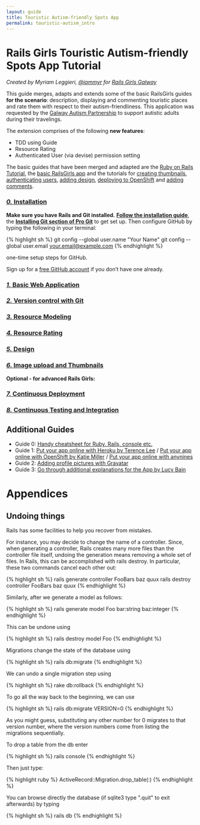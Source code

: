 ```yaml
---
layout: guide
title: Touristic Autism-friendly Spots App
permalink: touristic-autism_intro
---
```


# Rails Girls Touristic Autism-friendly Spots App Tutorial

*Created by Myriam Leggieri, [@iammyr](https://twitter.com/iammyr)*
*for [Rails Girls Galway](https://github.com/RailsGirlsGalway)*


This guide merges, adapts and extends some of the basic RailsGirls guides **for the scenario**: description, displaying and commenting touristic places and rate them with respect to their autism-friendliness. This application was requested by the [Galway Autism Partnership](https://galwayautismpartnership.com/) to support autistic adults during their travelings.

The extension comprises of the following **new features**:

* TDD using Guide
* Resource Rating
* Authenticated User (via devise) permission setting

The basic guides that have been merged and adapted are the [Ruby on Rails Tutorial](https://www.railstutorial.org/book), the [basic RailsGirls app](/app) and the tutorials for [creating thumbnails](/thumbnails), [authenticating users](/devise), [adding design](/design), [deploying to OpenShift](/openshift) and [adding comments](/commenting).



### [*0.* Installation](/install)

**Make sure you have Rails and Git installed.** [**Follow the installation guide**](/install), the [**Installing Git section of Pro Git**](https://www.git-scm.com/book/en/Getting-Started-Installing-Git) to get set up. Then configure GitHub by typing the following in your terminal:

{% highlight sh %}
git config --global user.name "Your Name"
git config --global user.email your.email@example.com
{% endhighlight %}

<p>one-time setup steps for GitHub.</p>

Sign up for a [free GitHub account](https://github.com/signup/free) if you don’t have one already.


### [*1.* Basic Web Application](/touristic-autism_basic-app)

### [*2.* Version control with Git](/touristic-autism_git)

### [*3.* Resource Modeling](/touristic-autism_resource-modeling)

### [*4.* Resource Rating](/touristic-autism_resource-rating)

### [*5.* Design](/touristic-autism_design)

### [*6.* Image upload and Thumbnails](/touristic-autism_image-upload)

**Optional - for advanced Rails Girls:**

### [*7.* Continuous Deployment](/touristic-autism_continuous-deployment)

### [*8.* Continuous Testing and Integration](/touristic-autism_static-pages-tdd)




## Additional Guides

* Guide 0: [Handy cheatsheet for Ruby, Rails, console etc.](https://www.pragtob.info/rails-beginner-cheatsheet/)
* Guide 1: [Put your app online with Heroku by Terence Lee](/heroku) / [Put your app online with OpenShift by Katie Miller](/openshift) / [Put your app online with anynines](/anynines)
* Guide 2: [Adding profile pictures with Gravatar](/gravatar)
* Guide 3: [Go through additional explanations for the App by Lucy Bain](https://github.com/lbain/railsgirls)


# Appendices

## Undoing things

Rails has some facilities to help you recover from mistakes.

For instance, you may decide to change the name of a controller. Since, when generating a controller, Rails creates many more files than the controller file itself, undoing the generation means removing a whole set of files. In Rails, this can be accomplished with rails destroy. In particular, these two commands cancel each other out:

{% highlight sh %}
rails generate controller FooBars baz quux
rails destroy  controller FooBars baz quux
{% endhighlight %}

Similarly, after we generate a model as follows:

{% highlight sh %}
rails generate model Foo bar:string baz:integer
{% endhighlight %}

This can be undone using

{% highlight sh %}
rails destroy model Foo
{% endhighlight %}

Migrations change the state of the database using

{% highlight sh %}
rails db:migrate
{% endhighlight %}

We can undo a single migration step using

{% highlight sh %}
rake db:rollback
{% endhighlight %}

To go all the way back to the beginning, we can use

{% highlight sh %}
rails db:migrate VERSION=0
{% endhighlight %}

As you might guess, substituting any other number for 0 migrates to that version number, where the version numbers come from listing the migrations sequentially.

To drop a table from the db enter

{% highlight sh %}
rails console
{% endhighlight %}

Then just type:

{% highlight ruby %}
ActiveRecord::Migration.drop_table(:<table-name>)
{% endhighlight %}

You can browse directly the database (if sqlite3 type ".quit" to exit afterwards) by typing

{% highlight sh %}
rails db
{% endhighlight %}
